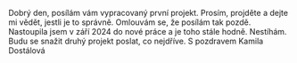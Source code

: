 Dobrý den, posílám vám vypracovaný první projekt. Prosím, projděte a dejte mi vědět, jestli je to správně. Omlouvám se, že posílám tak pozdě. Nastoupila jsem v září 2024 do nové práce a je toho stále hodně. Nestíhám. Budu se snažit druhý projekt poslat, co nejdříve. 
S pozdravem Kamila Dostálová
